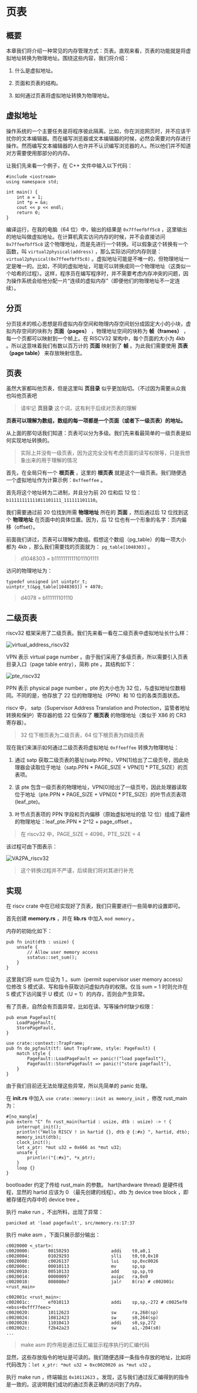 # 页表

## 概要

本章我们将介绍一种常见的内存管理方式：页表。直观来看，页表的功能就是将虚拟地址转换为物理地址。围绕这些内容，我们将介绍：

1. 什么是虚拟地址。

2. 页面和页表的结构。

3. 如何通过页表将虚拟地址转换为物理地址。

## 虚拟地址

操作系统的一个主要任务是将程序彼此隔离。比如，你在浏览网页时，并不应该干扰你的文本编辑器。而在编写浏览器或文本编辑器的时候，必然会需要对内存进行操作。然而编写文本编辑器的人也许并不认识编写浏览器的人。所以他们并不知道对方需要使用那部分的内存。

让我们先来看一个例子，在 C++ 文件中输入以下代码：
```
#include <iostream>
using namespace std;

int main() {
    int a = 1;
    int *p = &a;
    cout << p << endl;
    return 0;
}
```

编译运行，在我的电脑（64 位）中，输出的结果是 `0x7ffeefbff5c8` ，这里输出的地址叫做虚拟地址。在计算机真实访问内存的时候，并不会直接访问 `0x7ffeefbff5c8` 这个物理地址，而是先进行一个转换。可以假象这个转换有一个函数，叫 `virtual2physical(address)` ，那么实际访问的内存则是： `virtual2physical(0x7ffeefbff5c8)` 。虚拟地址可能是不唯一的，但物理地址一定是唯一的。比如，不同的虚拟地址，可能可以转换成同一个物理地址（这类似一个哈希的过程）。这样，程序员在编写程序时，并不需要考虑内存冲突的问题，因为操作系统会给他分配一片“连续的虚拟内存”（即便他们的物理地址不一定连续）。

## 分页

分页技术的核心思想是将虚拟内存空间和物理内存空间划分成固定大小的小块，虚拟内存空间的块称为 **页面（pages）** ，物理地址空间的块称为 **帧（frames）** ，每一个页都可以映射到一个帧上。在 RISCV32 架构中，每个页面的大小为 4kb 。所以这意味着我们有数以百万计的 **页面** 映射到了 **帧** 。为此我们需要使用 **页表（page table）** 来存放映射信息。 

## 页表

虽然大家都叫他页表，但是这里叫 **页目录** 似乎更加贴切。（不过因为需要从众我也叫他页表吧
> 请牢记 **页目录** 这个词，这有利于后续对页表的理解

**页表可以理解为数组，数组的每一项都是一个页面（或者下一级页表）的地址。**

从上面的那句话我们知道：页表可以分为多级。我们先来看最简单的一级页表是如何实现地址转换的。
> 实际上并没有一级页表，因为这完全没有考虑页面的读写权限等，只是我想象出来的用于理解的情况

首先，在全局只有一个 **根页表** ，这里的 **根页表** 就是这个一级页表。我们随便选一个虚拟地址作为计算示例：`0xffeeffee` 。

首先将这个地址转为二进制，并且分为前 20 位和后 12 位：`b11111111111011101111_111111101110`。

我们需要通过前 20 位找到所需 **物理地址** 所在的 **页面** ，然后通过后 12 位找到这个 **物理地址** 在页面中的具体位置。因为，后 12 位也有一个形象的名字：页内偏移（offset）。

前面我们讲过，页表可以理解为数组。假想这个数组（pg_table）的每一项大小都为 4kb ，那么我们需要找的页面就为： `pg_table[1048303]` 。
> d1048303 = b11111111111011101111

访问的物理地址为：
```
typedef unsigned int uintptr_t;
uintptr_t(&pg_table[1048303]) + 4078;
```
> d4078 = b111111101110

## 二级页表

riscv32 框架采用了二级页表。我们先来看一看在二级页表中虚拟地址长什么样：

![virtual_address_riscv32](img/virtual_address_riscv32.png)

VPN 表示 virtual page number 。由于我们采用了多级页表，所以需要引入页表目录入口（page table entry），简称 pte 。其结构如下：

![pte_riscv32](img/pte_riscv32.png)

PPN 表示 physical page number 。pte 的大小也为 32 位，与虚拟地址位数相同。不同的是，他存放了 22 位的物理地址（PPN）和 10 位的各类页面状态。

riscv 中， satp（Supervisor Address Translation and Protection，监管者地址转换和保护）寄存器的低 22 位保存了 **根页表** 的物理地址（类似于 X86 的 CR3 寄存器）。
> 32 位下根页表为二级页表，64 位下根页表为四级页表

现在我们来演示如何通过二级页表将虚拟地址 `0xffeeffee` 转换为物理地址：

1. 通过 satp 获取二级页表的基址(satp.PPN)，VPN[1]给出了二级页号，因此处理器会读取位于地址（satp.PPN * PAGE_SIZE + VPN[1] * PTE_SIZE）的页表项。

2. 该 pte 包含一级页表的物理地址，VPN[0]给出了一级页号，因此处理器读取位于地址（pte.PPN * PAGE_SIZE + VPN[0] * PTE_SIZE）的叶节点页表项(leaf_pte)。

3. 叶节点页表项的 PPN 字段和页内偏移（原始虚拟地址的低 12 位）组成了最终的物理地址：leaf_pte.PPN * 2^12 + page_offset 。

> 在 riscv32 中，PAGE_SIZE = 4096，PTE_SIZE = 4

该过程可由下图表示：

![VA2PA_riscv32](img/VA2PA_riscv32.png)

> 这个转换过程并不严谨，后续我们将对其进行补充

## 实现

在 riscv crate 中在已经实现好了页表，我们只需要进行一些简单的设置即可。

首先创建 **memory.rs** ，并在 **lib.rs** 中加入 `mod memory` 。

内存的初始化如下：
```
pub fn init(dtb : usize) {
    unsafe {
        // Allow user memory access
        sstatus::set_sum();
    }
}
```

这里我们将 sum 位设为 1 。sum（permit supervisor user memory access）位修改 S 模式读、写和指令获取访问虚拟内存的权限。仅当 sum = 1 时则允许在 S 模式下访问属于 U 模式（U = 1）的内存，否则会产生异常。

有了页表，自然会有页面异常，比如在读、写等操作时缺少权限：
```
pub enum PageFault{
    LoadPageFault,
    StorePageFault,
}

use crate::context::TrapFrame;
pub fn do_pgfault(tf: &mut TrapFrame, style: PageFault) {
    match style {
        PageFault::LoadPageFault => panic!("load pagefault"),
        PageFault::StorePageFault => panic!("store pagefault"),
    }
}
```

由于我们目前还无法处理这些异常，所以先简单的 panic 处理。

在 **init.rs** 中加入 `use crate::memory::init as memory_init` ，修改 rust_main 为：
```
#[no_mangle]
pub extern "C" fn rust_main(hartid : usize, dtb : usize) -> ! {
    interrupt_init();
    println!("Hello RISCV ! in hartid {}, dtb @ {:#x} ", hartid, dtb);
    memory_init(dtb);
    clock_init();
    let x_ptr: *mut u32 = 0x666 as *mut u32;
    unsafe {
        println!("{:#x}", *x_ptr);
    }
    loop {}
}
```

bootloader 约定了传给 rust_main 的参数。 hart(hardware thread) 是硬件线程，显然的 hartid 应该为 0 （最先创建的线程）。dtb 为 device tree block ，即被存储在内存中的 device tree 。

执行 make run ，不出所料，出现了异常：
```
panicked at 'load pagefault', src/memory.rs:17:37
```

执行 make asm ，下面只展示部分输出：
```
c0020000 <_start>:
c0020000:       00150293                addi    t0,a0,1
c0020004:       01029293                slli    t0,t0,0x10
c0020008:       c0026137                lui     sp,0xc0026
c002000c:       00010113                mv      sp,sp
c0020010:       00510133                add     sp,sp,t0
c0020014:       00000097                auipc   ra,0x0
c0020018:       008080e7                jalr    8(ra) # c002001c <rust_main>

c002001c <rust_main>:
c002001c:       ef010113                addi    sp,sp,-272 # c0025ef0 <ebss+0xfff7feec>
c0020020:       10112623                sw      ra,268(sp)
c0020024:       10812423                sw      s0,264(sp)
c0020028:       11010413                addi    s0,sp,272
c002002c:       f2b42a23                sw      a1,-204(s0)
...
```
> make asm 的作用是通过反汇编显示程序执行的汇编代码

显然，这些存放指令的地址是可读的。我们随便选择一条指令存放的地址，比如将代码改为：`let x_ptr: *mut u32 = 0xc0020020 as *mut u32` 。

执行 make run ，终端输出 `0x10112623` 。发现，这与我们通过反汇编得到的指令是一致的。这说明我们成功的通过页表正确的访问到了内存。